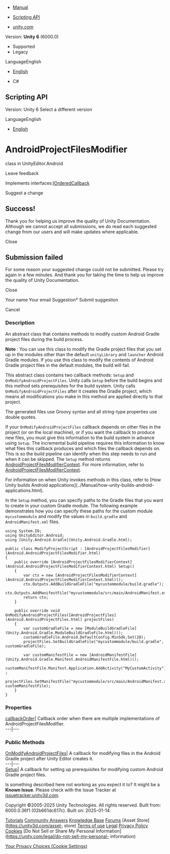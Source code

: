 [ ]()

  * [Manual](../Manual/index.html)
  * [Scripting API](../ScriptReference/index.html)

  * [unity.com](https://unity.com/)

Version: **Unity 6** (6000.0)

  * Supported
  * Legacy

LanguageEnglish

  * [English]()

  * C#

[ ](https://docs.unity3d.com)

## Scripting API

Version: Unity 6 Select a different version

LanguageEnglish

  * [English]()

# AndroidProjectFilesModifier

class in UnityEditor.Android

Leave feedback

  

Implements interfaces:[IOrderedCallback](Build.IOrderedCallback.html)

Suggest a change

## Success!

Thank you for helping us improve the quality of Unity Documentation. Although
we cannot accept all submissions, we do read each suggested change from our
users and will make updates where applicable.

Close

## Submission failed

For some reason your suggested change could not be submitted. Please <a>try
again</a> in a few minutes. And thank you for taking the time to help us
improve the quality of Unity Documentation.

Close

Your name Your email Suggestion* Submit suggestion

Cancel

[ ]()

### Description

An abstract class that contains methods to modify custom Android Gradle
project files during the build process.

**Note** : You can use this class to modify the Gradle project files that you
set up in the modules other than the default `unityLibrary` and `launcher`
Android Gradle modules. If you use this class to modify the contents of
Android Gradle project files in the default modules, the build will fail.  
  
This abstract class contains two callback methods: `Setup` and
`OnModifyAndroidProjectFiles`. Unity calls `Setup` before the build begins and
this method sets prerequisites for the build system. Unity calls
`OnModifyAndroidProjectFiles` after it creates the Gradle project, which means
all modifications you make in this method are applied directly to that
project.  
  
The generated files use Groovy syntax and all string-type properties use
double quotes.  
  
If your `OnModifyAndroidProjectFiles` callback depends on other files in the
project (or on the local machine), or if you want the callback to produce new
files, you must give this information to the build system in advance using
`Setup`. The incremental build pipeline requires this information to know what
files this callback produces and which files the callback depends on. This is
so the build pipeline can identify when this step needs to run and when it can
be skipped. The `Setup` method returns
[AndroidProjectFilesModifierContext](Android.AndroidProjectFilesModifierContext.html).
For more information, refer to
[AndroidProjectFilesModifierContext](Android.AndroidProjectFilesModifierContext.html).  
  
For information on when Unity invokes methods in this class, refer to [How
Unity builds Android applications](../Manual/how-unity-builds-android-
applications.html).  
  
In the `Setup` method, you can specify paths to the Gradle files that you want
to create in your custom Gradle module. The following example demonstrates how
you can specify these paths for the custom module `mycustommodule` and modify
the values in `build.gradle` and `AndroidManifest.xml` files.

    
    
    using System.IO;
    using UnityEditor.Android;
    using [Unity.Android.Gradle](Unity.Android.Gradle.html);  
      
    public class ModifyProjectScript : [AndroidProjectFilesModifier](Android.AndroidProjectFilesModifier.html)
    {
        public override [AndroidProjectFilesModifierContext](Android.AndroidProjectFilesModifierContext.html) Setup()
        {
            var ctx = new [AndroidProjectFilesModifierContext](Android.AndroidProjectFilesModifierContext.html)();
            ctx.Outputs.AddBuildGradleFile("mycustommodule/build.gradle");
            ctx.Outputs.AddManifestFile("mycustommodule/src/main/AndroidManifest.xml");
            return ctx;
        }  
      
        public override void OnModifyAndroidProjectFiles([AndroidProjectFiles](Android.AndroidProjectFiles.html) projectFiles)
        {
            var customGradleFile = new [ModuleBuildGradleFile](Unity.Android.Gradle.ModuleBuildGradleFile.html)();
            customGradleFile.Android.DefaultConfig.MinSdk.Set(28);
            projectFiles.SetBuildGradleFile("mycustommodule/build.gradle", customGradleFile);  
      
            var customManifestFile = new [AndroidManifestFile](Unity.Android.Gradle.Manifest.AndroidManifestFile.html)();
            customManifestFile.Manifest.Application.AddActivity("MyCustomActivity"); ;
            projectFiles.SetManifestFile("mycustommodule/src/main/AndroidManifest.xml", customManifestFile);
        }
    }
    

### Properties

[callbackOrder](Android.AndroidProjectFilesModifier-callbackOrder.html)|
Callback order when there are multiple implementations of
AndroidProjectFilesModifier.  
---|---  
  
### Public Methods

[OnModifyAndroidProjectFiles](Android.AndroidProjectFilesModifier.OnModifyAndroidProjectFiles.html)|
A callback for modifying files in the Android Gradle project after Unity
Editor creates it.  
---|---  
[Setup](Android.AndroidProjectFilesModifier.Setup.html)| A callback for
setting up prerequisites for modifying custom Android Gradle project files.  
  
Is something described here not working as you expect it to? It might be a
**Known Issue**. Please check with the Issue Tracker at
[issuetracker.unity3d.com](https://issuetracker.unity3d.com).

Copyright ©2005-2025 Unity Technologies. All rights reserved. Built from:
6000.0.36f1 (02b661dc617c). Built on: 2025-01-14.

[Tutorials](https://unity3d.com/learn) [Community
Answers](https://answers.unity3d.com) [Knowledge
Base](https://support.unity3d.com/hc/en-us)
[Forums](https://forum.unity3d.com) [Asset Store](https://unity3d.com/asset-
store) [Terms of use](https://docs.unity3d.com/Manual/TermsOfUse.html)
[Legal](https://unity.com/legal) [Privacy
Policy](https://unity.com/legal/privacy-policy)
[Cookies](https://unity.com/legal/cookie-policy) [Do Not Sell or Share My
Personal Information](https://unity.com/legal/do-not-sell-my-personal-
information)

[Your Privacy Choices (Cookie Settings)](javascript:void\(0\);)

